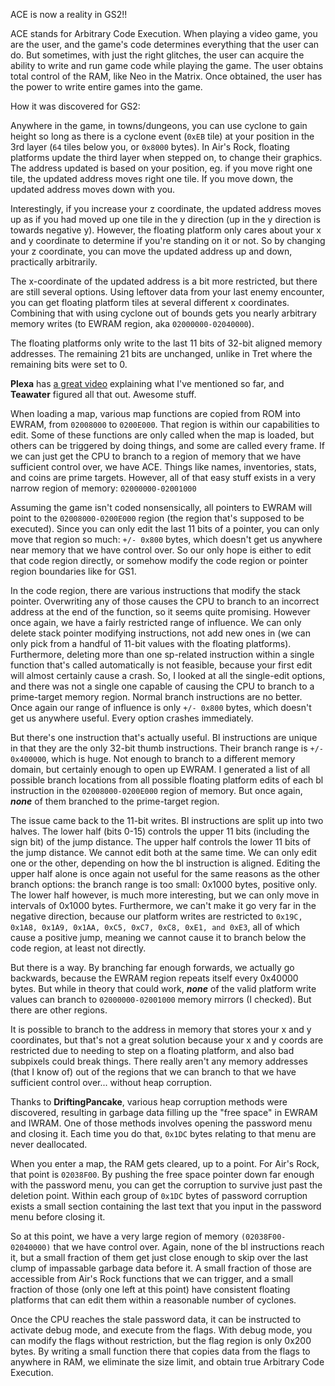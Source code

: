 ACE is now a reality in GS2!!

ACE stands for Arbitrary Code Execution.  When playing a video game, you are the user, and the game's code determines everything that the user can do.  But sometimes, with just the right glitches, the user can acquire the ability to write and run game code while playing the game.  The user obtains total control of the RAM, like Neo in the Matrix.  Once obtained, the user has the power to write entire games into the game.

How it was discovered for GS2:

Anywhere in the game, in towns/dungeons, you can use cyclone to gain height so long as there is a cyclone event (`0xEB` tile) at your position in the 3rd layer (`64` tiles below you, or `0x8000` bytes).  In Air's Rock, floating platforms update the third layer when stepped on, to change their graphics.  The address updated is based on your position, eg. if you move right one tile, the updated address moves right one tile.  If you move down, the updated address moves down with you.

Interestingly, if you increase your z coordinate, the updated address moves up as if you had moved up one tile in the y direction (up in the y direction is towards negative y).  However, the floating platform only cares about your x and y coordinate to determine if you're standing on it or not.  So by changing your z coordinate, you can move the updated address up and down, practically arbitrarily.

The x-coordinate of the updated address is a bit more restricted, but there are still several options.  Using leftover data from your last enemy encounter, you can get floating platform tiles at several different x coordinates.  Combining that with using cyclone out of bounds gets you nearly arbitrary memory writes (to EWRAM region, aka `02000000-02040000`).

The floating platforms only write to the last 11 bits of 32-bit aligned memory addresses.  The remaining 21 bits are unchanged, unlike in Tret where the remaining bits were set to 0.

**Plexa** has [a great video](https://www.youtube.com/watch?v=nqBgfYE5RrI&t=32s&pp=ygUgdGwgcGxleGEgYXJiaXRyYXJ5IG1lbW9yeSB3cml0ZXM%3D) explaining what I've mentioned so far, and **Teawater** figured all that out.  Awesome stuff.

When loading a map, various map functions are copied from ROM into EWRAM, from `02008000` to `0200E000`.  That region is within our capabilities to edit.  Some of these functions are only called when the map is loaded, but others can be triggered by doing things, and some are called every frame.  If we can just get the CPU to branch to a region of memory that we have sufficient control over, we have ACE.  Things like names, inventories, stats, and coins are prime targets.  However, all of that easy stuff exists in a very narrow region of memory: `02000000-02001000`

Assuming the game isn't coded nonsensically, all pointers to EWRAM will point to the `02008000-0200E000` region (the region that's supposed to be executed).  Since you can only edit the last 11 bits of a pointer, you can only move that region so much: `+/- 0x800` bytes, which doesn't get us anywhere near memory that we have control over.  So our only hope is either to edit that code region directly, or somehow modify the code region or pointer region boundaries like for GS1.

In the code region, there are various instructions that modify the stack pointer.  Overwriting any of those causes the CPU to branch to an incorrect address at the end of the function, so it seems quite promising.  However once again, we have a fairly restricted range of influence.  We can only delete stack pointer modifying instructions, not add new ones in (we can only pick from a handful of 11-bit values with the floating platforms).  Furthermore, deleting more than one sp-related instruction within a single function that's called automatically is not feasible, because your first edit will almost certainly cause a crash.  So, I looked at all the single-edit options, and there was not a single one capable of causing the CPU to branch to a prime-target memory region.  Normal branch instructions are no better.  Once again our range of influence is only `+/- 0x800` bytes, which doesn't get us anywhere useful.  Every option crashes immediately.

But there's one instruction that's actually useful.  Bl instructions are unique in that they are the only 32-bit thumb instructions.  Their branch range is `+/- 0x400000`, which is huge.  Not enough to branch to a different memory domain, but certainly enough to open up EWRAM.  I generated a list of all possible branch locations from all possible floating platform edits of each bl instruction in the `02008000-0200E000` region of memory.  But once again, **_none_** of them branched to the prime-target region.

The issue came back to the 11-bit writes.  Bl instructions are split up into two halves.  The lower half (bits 0-15) controls the upper 11 bits (including the sign bit) of the jump distance.  The upper half controls the lower 11 bits of the jump distance.  We cannot edit both at the same time.  We can only edit one or the other, depending on how the bl instruction is aligned.  Editing the upper half alone is once again not useful for the same reasons as the other branch options: the branch range is too small: 0x1000 bytes, positive only.  The lower half however, is much more interesting, but we can only move in intervals of 0x1000 bytes.  Furthermore, we can't make it go very far in the negative direction, because our platform writes are restricted to `0x19C, 0x1A8, 0x1A9, 0x1AA, 0xC5, 0xC7, 0xC8, 0xE1, and 0xE3`, all of which cause a positive jump, meaning we cannot cause it to branch below the code region, at least not directly.

But there is a way.  By branching far enough forwards, we actually go backwards, because the EWRAM region repeats itself every 0x40000 bytes.  But while in theory that could work, **_none_** of the valid platform write values can branch to `02000000-02001000` memory mirrors (I checked).  But there are other regions.

It is possible to branch to the address in memory that stores your x and y coordinates, but that's not a great solution because your x and y coords are restricted due to needing to step on a floating platform, and also bad subpixels could break things.  There really aren't any memory addresses (that I know of) out of the regions that we can branch to that we have sufficient control over... without heap corruption.

Thanks to **DriftingPancake**, various heap corruption methods were discovered, resulting in garbage data filling up the "free space" in EWRAM and IWRAM.  One of those methods involves opening the password menu and closing it.  Each time you do that, `0x1DC` bytes relating to that menu are never deallocated.

When you enter a map, the RAM gets cleared, up to a point.  For Air's Rock, that point is `02038F00`.  By pushing the free space pointer down far enough with the password menu, you can get the corruption to survive just past the deletion point.  Within each group of `0x1DC` bytes of password corruption exists a small section containing the last text that you input in the password menu before closing it.

So at this point, we have a very large region of memory `(02038F00-02040000)` that we have control over.  Again, none of the bl instructions reach it, but a small fraction of them get just close enough to skip over the last clump of impassable garbage data before it.  A small fraction of those are accessible from Air's Rock functions that we can trigger, and a small fraction of those (only one left at this point) have consistent floating platforms that can edit them within a reasonable number of cyclones.

Once the CPU reaches the stale password data, it can be instructed to activate debug mode, and execute from the flags.  With debug mode, you can modify the flags without restriction, but the flag region is only 0x200 bytes.  By writing a small function there that copies data from the flags to anywhere in RAM, we eliminate the size limit, and obtain true Arbitrary Code Execution.
